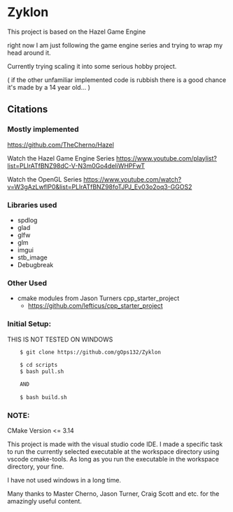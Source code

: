 # Zyklon

This project is based on the Hazel Game Engine

right now I am just following the game engine series and trying to wrap my head around it.

Currently trying scaling it into some serious hobby project.


( if the other unfamiliar implemented code is rubbish there is a good chance it's made by 
a 14 year old... )

## Citations

### Mostly implemented

https://github.com/TheCherno/Hazel

Watch the Hazel Game Engine Series
https://www.youtube.com/playlist?list=PLlrATfBNZ98dC-V-N3m0Go4deliWHPFwT

Watch the OpenGL Series
https://www.youtube.com/watch?v=W3gAzLwfIP0&list=PLlrATfBNZ98foTJPJ_Ev03o2oq3-GGOS2


### Libraries used
* spdlog
* glad
* glfw
* glm
* imgui
* stb_image
* Debugbreak

### Other Used
* cmake modules from Jason Turners cpp_starter_project
    * https://github.com/lefticus/cpp_starter_project

### Initial Setup:

THIS IS NOT TESTED ON WINDOWS

```sh
    $ git clone https://github.com/gOps132/Zyklon
    
    $ cd scripts
    $ bash pull.sh

    AND
    
    $ bash build.sh 
```

### NOTE:

CMake Version <= 3.14

This project is made with the visual studio code IDE.
I made a specific task to run the currently selected executable at the workspace directory using vscode cmake-tools.
As long as you run the executable in the workspace directory, your fine.

I have not used windows in a long time.

Many thanks to Master Cherno, Jason Turner, Craig Scott and etc. for the amazingly useful content.